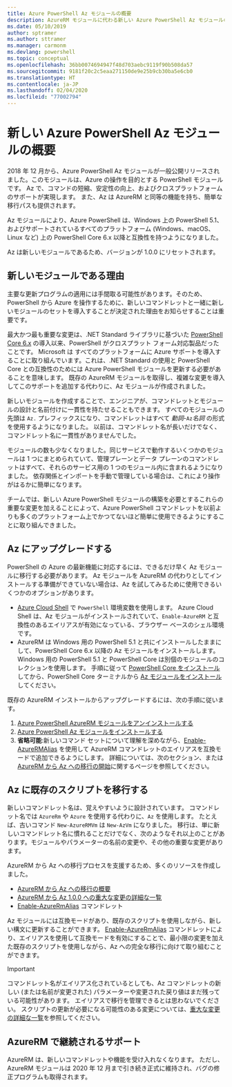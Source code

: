 ```yaml
---
title: Azure PowerShell Az モジュールの概要
description: AzureRM モジュールに代わる新しい Azure PowerShell Az モジュールの概要。
ms.date: 05/10/2019
author: sptramer
ms.author: sttramer
ms.manager: carmonm
ms.devlang: powershell
ms.topic: conceptual
ms.openlocfilehash: 36bb0074694947f48d703aebc9119f90b508da57
ms.sourcegitcommit: 9181f20c2c5eaa271150de9e25b9cb30ba5e6cb0
ms.translationtype: HT
ms.contentlocale: ja-JP
ms.lasthandoff: 02/04/2020
ms.locfileid: "77002794"
---
```

# <a name="introducing-the-new-azure-powershell-az-module"></a>新しい Azure PowerShell Az モジュールの概要

2018 年 12 月から、Azure PowerShell Az モジュールが一般公開リリースされました。このモジュールは、Azure の操作を目的とする PowerShell モジュールです。 Az で、コマンドの短縮、安定性の向上、およびクロスプラットフォームのサポートが実現します。 また、Az は AzureRM と同等の機能を持ち、簡単な移行パスも提供されます。

Az モジュールにより、Azure PowerShell は、Windows 上の PowerShell 5.1、およびサポートされているすべてのプラットフォーム (Windows、macOS、Linux など) 上の PowerShell Core 6.x 以降と互換性を持つようになりました。

Az は新しいモジュールであるため、バージョンが 1.0.0 にリセットされます。

## <a name="why-a-new-module"></a>新しいモジュールである理由

主要な更新プログラムの適用には手間取る可能性があります。そのため、PowerShell から Azure を操作するために、新しいコマンドレットと一緒に新しいモジュールのセットを導入することが決定された理由をお知らせすることは重要です。

最大かつ最も重要な変更は、.NET Standard ライブラリに基づいた [PowerShell Core 6.x](/powershell/scripting/overview) の導入以来、PowerShell がクロスプラット フォーム対応製品だったことです。
Microsoft は すべてのプラットフォームに Azure サポートを導入することに取り組んでいます。これは、.NET Standard の使用と PowerShell Core との互換性のためには Azure PowerShell モジュールを更新する必要があることを意味します。 既存の AzureRM モジュールを取得し、複雑な変更を導入してこのサポートを追加する代わりに、Az モジュールが作成されました。

新しいモジュールを作成することで、エンジニアが、コマンドレットとモジュールの設計と名前付けに一貫性を持たせることもできます。 すべてのモジュールの先頭は `Az.` プレフィックスになり、コマンドレットはすべて _動詞_-`Az`_名詞_ の形式を使用するようになりました。 以前は、コマンドレット名が長いだけでなく、コマンドレット名に一貫性がありませんでした。

モジュールの数も少なくなりました。同じサービスで動作するいくつかのモジュールは 1 つにまとめられていて、管理プレーンとデータ プレーンのコマンドレットはすべて、それらのサービス用の 1 つのモジュール内に含まれるようになりました。 依存関係とインポートを手動で管理している場合は、これにより操作がはるかに簡単になります。

チームでは、新しい Azure PowerShell モジュールの構築を必要とするこれらの重要な変更を加えることによって、Azure PowerShell コマンドレットを以前よりも多くのプラットフォーム上でかつてないほど簡単に使用できるようにすることに取り組んできました。

## <a name="upgrade-to-az"></a>Az にアップグレードする

PowerShell の Azure の最新機能に対応するには、できるだけ早く Az モジュールに移行する必要があります。 Az モジュールを AzureRM の代わりとしてインストールする準備ができていない場合は、Az を試してみるために使用できるいくつかのオプションがあります。

* [Azure Cloud Shell](https://docs.microsoft.com/azure/cloud-shell/overview) で `PowerShell` 環境変数を使用します。
  Azure Cloud Shell は、Az モジュールがインストールされていて、`Enable-AzureRM` と互換性のあるエイリアスが有効になっている、ブラウザー ベースのシェル環境です。
* AzureRM は Windows 用の PowerShell 5.1 と共にインストールしたままにして、PowerShell Core 6.x 以降の Az モジュールをインストールします。 Windows 用の PowerShell 5.1 と PowerShell Core は別個のモジュールのコレクションを使用します。 手順に従って [PowerShell Core をインストール](/powershell/scripting/install/installing-powershell-core-on-windows)してから、PowerShell Core ターミナルから [Az モジュールをインストール](install-az-ps.md)してください。

既存の AzureRM インストールからアップグレードするには、次の手順に従います。

1. [Azure PowerShell AzureRM モジュールをアンインストールする](/powershell/azure/uninstall-az-ps#uninstall-the-azurerm-module)
2. [Azure PowerShell Az モジュールをインストールする](install-az-ps.md)
3. __省略可能__:新しいコマンド セットについて理解を深めながら、[Enable-AzureRMAlias](/powershell/module/az.accounts/enable-azurermalias) を使用して AzureRM コマンドレットのエイリアスを互換モードで追加できるようにします。 詳細については、次のセクション、または [AzureRM から Az への移行の開始](migrate-from-azurerm-to-az.md)に関するページを参照してください。

## <a name="migrate-existing-scripts-to-az"></a>Az に既存のスクリプトを移行する

新しいコマンドレット名は、覚えやすいように設計されています。 コマンドレット名では `AzureRm` や `Azure` を使用する代わりに、`Az` を使用します。 たとえば、古いコマンド `New-AzureRMVm` は `New-AzVm` になりました。
移行は、単に新しいコマンドレット名に慣れることだけでなく、次のようなそれ以上のことがあります。モジュールやパラメーターの名前の変更や、その他の重要な変更があります。

AzureRM から Az への移行プロセスを支援するため、多くのリソースを作成しました。

* [AzureRM から Az への移行の概要](migrate-from-azurerm-to-az.md)
* [AzureRM から Az 1.0.0 への重大な変更の詳細な一覧](migrate-az-1.0.0.md)
* [Enable-AzureRmAlias](/powershell/module/az.accounts/enable-azurermalias) コマンドレット

Az モジュールには互換モードがあり、既存のスクリプトを使用しながら、新しい構文に更新することができます。 [Enable-AzureRmAlias](/powershell/module/az.accounts/enable-azurermalias) コマンドレットにより、エイリアスを使用して互換モードを有効にすることで、最小限の変更を加えた既存のスクリプトを使用しながら、Az への完全な移行に向けて取り組むことができます。

> [!IMPORTANT]
> コマンドレット名がエイリアス化されているとしても、Az コマンドレットの新しい (または名前が変更された) パラメーターや変更された戻り値はまだ残っている可能性があります。 エイリアスで移行を管理できるとは思わないでください。 スクリプトの更新が必要になる可能性のある変更については、[重大な変更の詳細な一覧](migrate-az-1.0.0.md)を参照してください。

## <a name="continued-support-for-azurerm"></a>AzureRM で継続されるサポート

AzureRM は、新しいコマンドレットや機能を受け入れなくなります。 ただし、AzureRM モジュールは 2020 年 12 月まで引き続き正式に維持され、バグの修正プログラムも取得されます。
